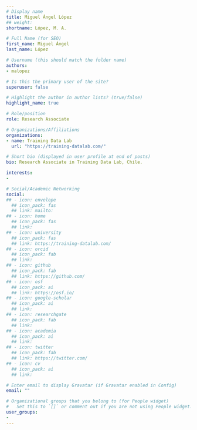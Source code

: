 ```yaml
---
# Display name
title: Miguel Ángel López
## weight: 
shortname: López, M. A.

# Full Name (for SEO)
first_name: Miguel Ángel
last_name: López

# Username (this should match the folder name)
authors:
- malopez

# Is this the primary user of the site?
superuser: false

# Highlight the author in author lists? (true/false)
highlight_name: true

# Role/position
role: Research Associate

# Organizations/Affiliations
organizations:
- name: Training Data Lab
  url: "https://training-datalab.com/"

# Short bio (displayed in user profile at end of posts)
bio: Research Associate in Training Data Lab, Chile.

interests:
- 

# Social/Academic Networking
social:
## - icon: envelope
  ## icon_pack: fas
  ## link: mailto:
## - icon: home
  ## icon_pack: fas
  ## link: 
## - icon: university
  ## icon_pack: fas
  ## link: https://training-datalab.com/
## - icon: orcid
  ## icon_pack: fab
  ## link: 
## - icon: github
  ## icon_pack: fab
  ## link: https://github.com/
## - icon: osf
  ## icon_pack: ai
  ## link: https://osf.io/
## - icon: google-scholar
  ## icon_pack: ai
  ## link: 
## - icon: researchgate
  ## icon_pack: fab
  ## link: 
## - icon: academia
  ## icon_pack: ai
  ## link: 
## - icon: twitter
  ## icon_pack: fab
  ## link: https://twitter.com/
## - icon: cv
  ## icon_pack: ai
  ## link: 

# Enter email to display Gravatar (if Gravatar enabled in Config)
email: ""

# Organizational groups that you belong to (for People widget)
#   Set this to `[]` or comment out if you are not using People widget.
user_groups:
- 
---
```


